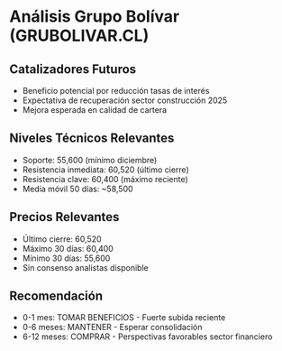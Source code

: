 # Análisis Grupo Bolívar (GRUBOLIVAR.CL)

## Catalizadores Futuros

- Beneficio potencial por reducción tasas de interés
- Expectativa de recuperación sector construcción 2025
- Mejora esperada en calidad de cartera

## Niveles Técnicos Relevantes

- Soporte: 55,600 (mínimo diciembre)
- Resistencia inmediata: 60,520 (último cierre)
- Resistencia clave: 60,400 (máximo reciente)
- Media móvil 50 días: ~58,500

## Precios Relevantes

- Último cierre: 60,520
- Máximo 30 días: 60,400
- Mínimo 30 días: 55,600
- Sin consenso analistas disponible

## Recomendación

- 0-1 mes: TOMAR BENEFICIOS - Fuerte subida reciente
- 0-6 meses: MANTENER - Esperar consolidación
- 6-12 meses: COMPRAR - Perspectivas favorables sector financiero
